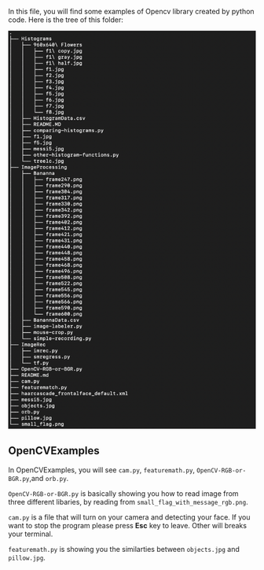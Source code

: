 In this file, you will find some examples of Opencv library created by python code.
Here is the tree of this folder:

![Tree](https://github.com/cs-summercew/Summer19-SeedSystems/blob/master/OpenCVExamples/Opencv_tree.png)

## OpenCVExamples

In OpenCVExamples, you will see `cam.py`, `featuremath.py`, `OpenCV-RGB-or-BGR.py`,and `orb.py`.
 
`OpenCV-RGB-or-BGR.py` is basically showing you how to read image from three different libaries, by reading from `small_flag_with_message_rgb.png`.

`cam.py` is a file that will turn on your camera and detecting your face. If you want to stop the program please press **Esc** key to leave. Other will breaks your terminal. 

`featuremath.py` is showing you the similarties between `objects.jpg` and `pillow.jpg`.














